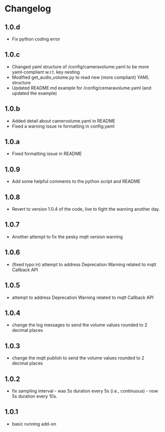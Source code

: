 # Changelog

## 1.0.d
- Fix python coding error

## 1.0.c
- Changed yaml structure of /config/cameravolume.yaml to be more yaml-compliant w.r.t. key nesting
- Modified get_audio_volume.py to read new (more compliant) YAML structure
- Updated README.md example for /config/cemaravolume.yaml (and updated the example)

## 1.0.b
- Added detail about camervolume.yaml in README
- Fixed a warning issue re formatting in config.yaml

## 1.0.a
- Fixed formatting issue in README

## 1.0.9
- Add some helpful comments to the python script and README

## 1.0.8
- Revert to version 1.0.4 of the code, live to fight the warning another day.

## 1.0.7
- Another attempt to fix the pesky mqtt version warning

## 1.0.6
- (fixed typo in) attempt to address Deprecation Warning related to mqtt Callback API 

## 1.0.5
- attempt to address Deprecation Warning related to mqtt Callback API 

## 1.0.4
- change the log messages to send the volume values rounded to 2 decimal places

## 1.0.3
- change the mqtt publish to send the volume values rounded to 2 decimal places

## 1.0.2
- fix sampling interval - was 5s duration every 5s (i.e., continuous) - now 5s duration every 10s.

## 1.0.1
- basic running add-on
